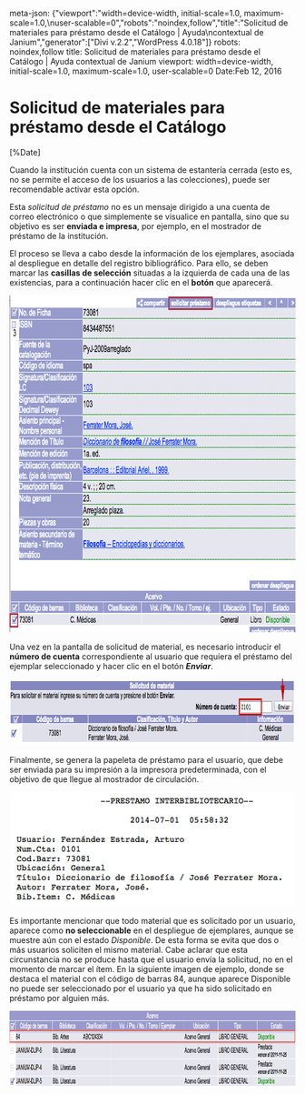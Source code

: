 meta-json: {"viewport":"width=device-width, initial-scale=1.0, maximum-scale=1.0,\nuser-scalable=0","robots":"noindex,follow","title":"Solicitud de materiales para préstamo desde el Catálogo | Ayuda\ncontextual de Janium","generator":["Divi v.2.2","WordPress 4.0.18"]}
robots: noindex,follow
title: Solicitud de materiales para préstamo desde el Catálogo | Ayuda
  contextual de Janium
viewport: width=device-width, initial-scale=1.0, maximum-scale=1.0, user-scalable=0
Date:Feb 12, 2016

# Solicitud de materiales para préstamo desde el Catálogo

[%Date]

Cuando la institución cuenta con un sistema de estantería cerrada (esto
es, no se permite el acceso de los usuarios a las colecciones), puede
ser recomendable activar esta opción.

Esta *solicitud de préstamo* no es un mensaje dirigido a una cuenta de
correo electrónico o que simplemente se visualice en pantalla, sino que
su objetivo es ser **enviada e impresa**, por ejemplo, en el mostrador
de préstamo de la institución.

El proceso se lleva a cabo desde la información de los ejemplares,
asociada al despliegue en detalle del registro bibliográfico. Para ello,
se deben marcar las **casillas de selección** situadas a la izquierda de
cada una de las existencias, para a continuación hacer clic en el
**botón** que aparecerá.

[<img src="Solicitar_prestamo.png" alt="Solicitar_prestamo" class="aligncenter size-full wp-image-1599" width="816" height="593" />](Solicitar_prestamo.png)

Una vez en la pantalla de solicitud de material, es necesario introducir
el **número de cuenta** correspondiente al usuario que requiera el
préstamo del ejemplar seleccionado y hacer clic en el botón
***Enviar***.

[<img src="Solicitar_prestamo2.png" alt="Solicitar_prestamo2" class="aligncenter size-full wp-image-1600" width="900" height="117" />](Solicitar_prestamo2.png)

Finalmente, se genera la papeleta de préstamo para el usuario, que debe
ser enviada para su impresión a la impresora predeterminada, con el
objetivo de que llegue al mostrador de circulación.

[<img src="Solicitar_prestamo3.png" alt="Solicitar_prestamo3" class="aligncenter size-full wp-image-1601" width="522" height="201" />](Solicitar_prestamo3.png)

Es importante mencionar que todo material que es solicitado por un
usuario, aparece como **no seleccionable** en el despliegue de
ejemplares, aunque se muestre aún con el estado *Disponible*. De esta
forma se evita que dos o más usuarios soliciten el mismo material. Cabe
aclarar que esta circunstancia no se produce hasta que el usuario envía
la solicitud, no en el momento de marcar el ítem. En la siguiente imagen
de ejemplo, donde se destaca el material con el código de barras 84,
aunque aparece Disponible no puede ser seleccionado por el usuario ya
que ha sido solicitado en préstamo por alguien más.

[<img src="Ejemplar_solicitado.png" alt="Ejemplar_solicitado" class="aligncenter size-full wp-image-1602" width="1014" height="132" />](Ejemplar_solicitado.png)

